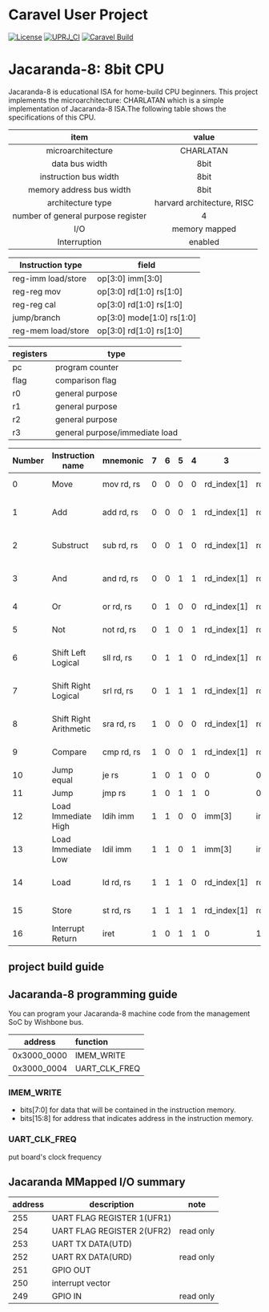 # Caravel User Project

[![License](https://img.shields.io/badge/License-Apache%202.0-blue.svg)](https://opensource.org/licenses/Apache-2.0) [![UPRJ_CI](https://github.com/efabless/caravel_project_example/actions/workflows/user_project_ci.yml/badge.svg)](https://github.com/efabless/caravel_project_example/actions/workflows/user_project_ci.yml) [![Caravel Build](https://github.com/efabless/caravel_project_example/actions/workflows/caravel_build.yml/badge.svg)](https://github.com/efabless/caravel_project_example/actions/workflows/caravel_build.yml)

# Jacaranda-8: 8bit CPU
Jacaranda-8 is educational ISA for home-build CPU beginners. This project implements the microarchitecture: CHARLATAN which is a simple implementation of Jacaranda-8 ISA.The following table shows the specifications of this CPU.

|item|value|
|:---------:|:----------:|
|microarchitecture|CHARLATAN|
|data bus width|8bit|
|instruction bus width|8bit|
|memory address bus width|8bit|
|architecture type|harvard architecture, RISC|
|number of general purpose register|4|
|I/O|memory mapped|
|Interruption|enabled|

|Instruction type|field|
|----------------|-|
|reg-imm load/store|op[3:0] imm[3:0]|
|reg-reg mov|op[3:0] rd[1:0] rs[1:0]|
|reg-reg cal|op[3:0] rd[1:0] rs[1:0]|
|jump/branch|op[3:0] mode[1:0] rs[1:0]|
|reg-mem load/store|op[3:0] rd[1:0] rs[1:0]|

|registers|type|
|---------|----|
|pc|program counter|
|flag|comparison flag|
|r0|general purpose|
|r1|general purpose|
|r2|general purpose|
|r3|general purpose/immediate load|

|Number|Instruction name|mnemonic|7|6|5|4|3|2|1|0|pesudo code|
|------|----------------|--------|-|-|-|-|-|-|-|-|-----------|
|0|Move|mov rd, rs|0|0|0|0|rd_index[1]|rd_index[0]|rs_index[1]|rs_index[0]|rd[7:0] = rs[7:0], PC += 1|
|1|Add|add rd, rs|0|0|0|1|rd_index[1]|rd_index[0]|rs_index[1]|rs_index[0]|rd[7:0] = rd[7:0] + rs[7:0], PC += 1|
|2|Substruct|sub rd, rs|0|0|1|0|rd_index[1]|rd_index[0]|rs_index[1]|rs_index[0]|rd[7:0] = rd[7:0] - rs[7:0], PC += 1|
|3|And|and rd, rs|0|0|1|1|rd_index[1]|rd_index[0]|rs_index[1]|rs_index[0]|rd[7:0] = rd[7:0] & rs[7:0], PC += 1|
|4|Or|or rd, rs|0|1|0|0|rd_index[1]|rd_index[0]|rs_index[1]|rs_index[0]|rd[7:0] = rd[7:0] \| rs[7:0], PC += 1|
|5|Not|not rd, rs|0|1|0|1|rd_index[1]|rd_index[0]|rs_index[1]|rs_index[0]|rd[7:0] = !rs[7:0], PC += 1|
|6|Shift Left Logical|sll rd, rs|0|1|1|0|rd_index[1]|rd_index[0]|rs_index[1]|rs_index[0]|rd[7:0] = rd[7:0] << rs[7:0], PC += 1|
|7|Shift Right Logical|srl rd, rs|0|1|1|1|rd_index[1]|rd_index[0]|rs_index[1]|rs_index[0]|rd[7:0] = rd[7:0] >> rs[7:0], PC += 1|
|8|Shift Right Arithmetic|sra rd, rs|1|0|0|0|rd_index[1]|rd_index[0]|rs_index[1]|rs_index[0]|rd[7:0] = rd[7:0] >>> rs[7:0], PC += 1|
|9|Compare|cmp rd, rs|1|0|0|1|rd_index[1]|rd_index[0]|rs_index[1]|rs_index[0]|flag = rd[7:0] == rs[7:0], PC += 1|
|10|Jump equal|je rs|1|0|1|0|0|0|rs_index[1]|rs_index[0]|PC = flag ? rs[7:0] : PC += 1|
|11|Jump|jmp rs|1|0|1|1|0|0|rs_index[1]|rs_index[0]|PC = rs[7:0]|
|12|Load Immediate High|ldih imm|1|1|0|0|imm[3]|imm[2]|imm[1]|imm[0]|imm_register[7:4] = imm[3:0], PC += 1|
|13|Load Immediate Low|ldil imm|1|1|0|1|imm[3]|imm[2]|imm[1]|imm[0]|imm_register[3:0] = imm[3:0], PC += 1|
|14|Load|ld rd, rs|1|1|1|0|rd_index[1]|rd_index[0]|rs_index[1]|rs_index[0]|rd[7:0] = mem[rs[7:0]], PC += 1|
|15|Store|st rd, rs|1|1|1|1|rd_index[1]|rd_index[0]|rs_index[1]|rs_index[0]|mem[rs[7:0]] = rd[7:0], PC += 1|
|16|Interrupt Return|iret|1|0|1|1|0|1|0|0|PC = retaddr|

## project build guide

## Jacaranda-8 programming guide
You can program your Jacaranda-8 machine code from the management SoC by Wishbone bus.

|address|function|
|:-----:|:-------|
|0x3000_0000|IMEM_WRITE|
|0x3000_0004|UART_CLK_FREQ|

### IMEM_WRITE
* bits[7:0] for data that will be contained in the instruction memory.
* bits[15:8] for address that indicates address in the instruction memory.

### UART_CLK_FREQ
put board's clock frequency


## Jacaranda MMapped I/O summary

|address|description|note|
|-------|-----------|----|
|255|UART FLAG REGISTER 1(UFR1)||
|254|UART FLAG REGISTER 2(UFR2)|read only|
|253|UART TX DATA(UTD)||
|252|UART RX DATA(URD)|read only|
|251|GPIO OUT||
|250|interrupt vector||
|249|GPIO IN|read only|
